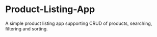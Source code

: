 # Product-Listing-App
A simple product listing app supporting CRUD of products, searching, filtering and sorting.
